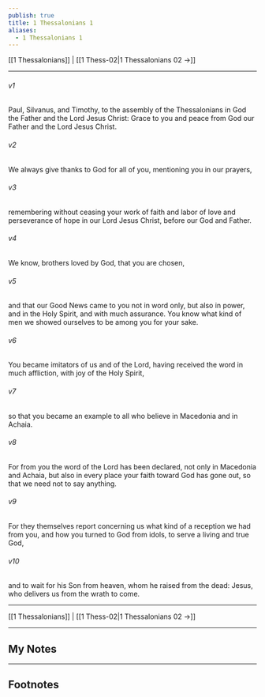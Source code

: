 ```yaml
---
publish: true
title: 1 Thessalonians 1
aliases:
  - 1 Thessalonians 1
---
```


[[1 Thessalonians]] | [[1 Thess-02|1 Thessalonians 02 →]]
***



###### v1 
Paul, Silvanus, and Timothy, to the assembly of the Thessalonians in God the Father and the Lord Jesus Christ: Grace to you and peace from God our Father and the Lord Jesus Christ. 

###### v2 
We always give thanks to God for all of you, mentioning you in our prayers, 

###### v3 
remembering without ceasing your work of faith and labor of love and perseverance of hope in our Lord Jesus Christ, before our God and Father. 

###### v4 
We know, brothers loved by God, that you are chosen, 

###### v5 
and that our Good News came to you not in word only, but also in power, and in the Holy Spirit, and with much assurance. You know what kind of men we showed ourselves to be among you for your sake. 

###### v6 
You became imitators of us and of the Lord, having received the word in much affliction, with joy of the Holy Spirit, 

###### v7 
so that you became an example to all who believe in Macedonia and in Achaia. 

###### v8 
For from you the word of the Lord has been declared, not only in Macedonia and Achaia, but also in every place your faith toward God has gone out, so that we need not to say anything. 

###### v9 
For they themselves report concerning us what kind of a reception we had from you, and how you turned to God from idols, to serve a living and true God, 

###### v10 
and to wait for his Son from heaven, whom he raised from the dead: Jesus, who delivers us from the wrath to come.

***
[[1 Thessalonians]] | [[1 Thess-02|1 Thessalonians 02 →]]

---
## My Notes

---
## Footnotes